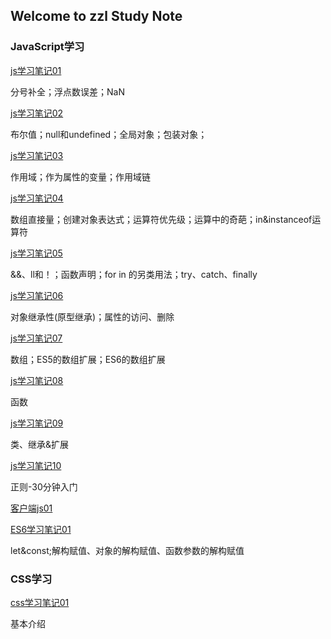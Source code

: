 ## Welcome to zzl Study Note

### JavaScript学习

[js学习笔记01](./js_markdown_01)

分号补全；浮点数误差；NaN

[js学习笔记02](./js_markdown_02)

布尔值；null和undefined；全局对象；包装对象；

[js学习笔记03](./js_markdown_03)

作用域；作为属性的变量；作用域链

[js学习笔记04](./js_markdown_04)

数组直接量；创建对象表达式；运算符优先级；运算中的奇葩；in&instanceof运算符

[js学习笔记05](./js_markdown_05)

&&、ll和！；函数声明；for in 的另类用法；try、catch、finally

[js学习笔记06](./js_markdown_06)

对象继承性(原型继承)；属性的访问、删除

[js学习笔记07](./js_markdown_07)

数组；ES5的数组扩展；ES6的数组扩展

[js学习笔记08](./js_markdown_08)

函数

[js学习笔记09](./js_markdow_o9)

类、继承&扩展

[js学习笔记10](./js_markdown_10)

正则-30分钟入门

[客户端js01](./js_markdown_11)

[ES6学习笔记01](./js_es6_01)

let&const;解构赋值、对象的解构赋值、函数参数的解构赋值

### CSS学习

[css学习笔记01](./css_markdown_01)

基本介绍